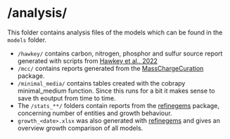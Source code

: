 # /analysis/

This folder contains analysis files of the models which can be found in the `models` folder.

- `/hawkey/` contains carbon, nitrogen, phosphor and sulfur source report generated with scripts from [Hawkey et al., 2022](https://genome.cshlp.org/content/32/5/1004.full)
- `/mcc/` contains reports generated from the [MassChargeCuration](https://github.com/Finnem/MassChargeCuration) package.
- `/minimal_media/` contains tables created with the cobrapy minimal_medium function. Since this runs for a bit it makes sense to save th eoutput from time to time.
- The `/stats_**/` folders contain reports from the [refinegems](https://github.com/draeger-lab/refinegems) package, concerning number of entities and growth behaviour.
- `growth_<date>.xlsx` was also generated with [refinegems](https://github.com/draeger-lab/refinegems) and gives an overview growth comparison of all models.